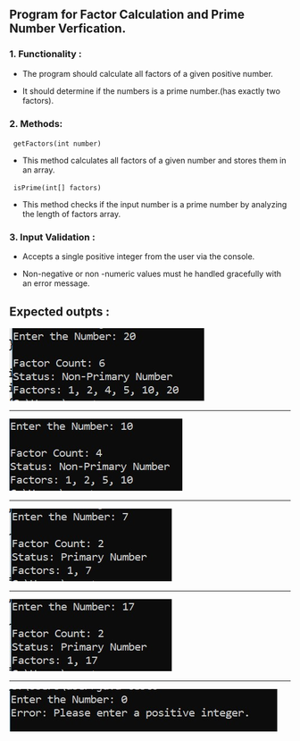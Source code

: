 ## Program for Factor Calculation and Prime Number Verfication.

### 1. Functionality :

- The program should calculate all factors of a given positive number.

- It should determine if the numbers is a prime number.(has exactly two factors).

### 2. Methods:

 `` getFactors(int number)``

- This method calculates all factors of a given number and stores them in an array.

`` isPrime(int[] factors)``

- This method checks if the input number is a prime number by analyzing the length of factors array.

### 3. Input Validation :

- Accepts a single positive integer from the user via the console.

- Non-negative or non -numeric values must he handled gracefully with an error message.


## Expected outpts :
![](./images/1.jpg)

---

![](./images/2.jpg)

---

![](./images/3.jpg)

---

![](./images/4.jpg)

---

![](./images/5.jpg)

